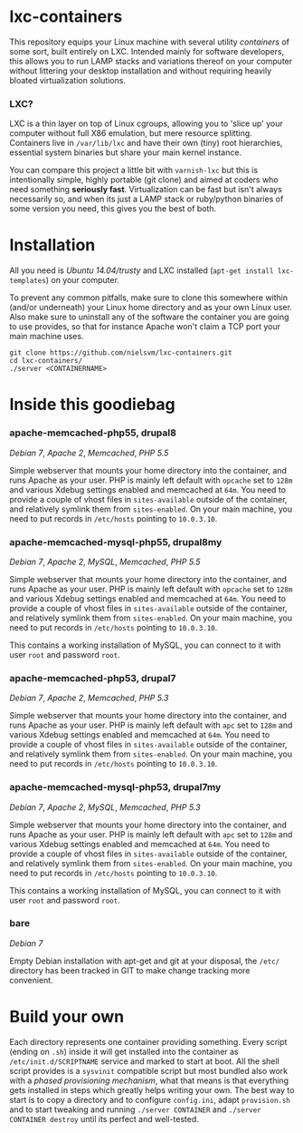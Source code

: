# lxc-containers
This repository equips your Linux machine with several utility *containers* of some sort, built entirely on LXC. Intended mainly for software developers, this allows you to run LAMP stacks and variations thereof on your computer without littering your desktop installation and without requiring heavily bloated virtualization solutions.

### LXC?
LXC is a thin layer on top of Linux cgroups, allowing you to 'slice up' your computer without full X86 emulation, but mere resource splitting. Containers live in `/var/lib/lxc` and have their own (tiny) root hierarchies, essential system binaries but share your main kernel instance.

You can compare this project a little bit with `varnish-lxc` but this is intentionally simple, highly portable (git clone) and aimed at coders who need something **seriously fast**. Virtualization can be fast but isn't always necessarily so, and when its just a LAMP stack or ruby/python binaries of some version you need, this gives you the best of both.

# Installation
All you need is *Ubuntu 14.04/trusty* and LXC installed (`apt-get install lxc-templates`) on your computer.

To prevent any common pitfalls, make sure to clone this somewhere within (and/or underneath) your Linux home directory and as your own Linux user. Also make sure to uninstall any of the software the container you are going to use provides, so that for instance Apache won't claim a TCP port your main machine uses.

```
git clone https://github.com/nielsvm/lxc-containers.git
cd lxc-containers/
./server <CONTAINERNAME>
```

# Inside this goodiebag

### apache-memcached-php55, drupal8
*Debian 7*, *Apache 2*, *Memcached*, *PHP 5.5*

Simple webserver that mounts your home directory into the container, and runs Apache as your user. PHP is mainly left default with `opcache` set to `128m` and various Xdebug settings enabled and memcached at `64m`. You need to provide a couple of vhost files in `sites-available` outside of the container, and relatively symlink them from `sites-enabled`. On your main machine, you need to put records in `/etc/hosts` pointing to `10.0.3.10`.

### apache-memcached-mysql-php55, drupal8my
*Debian 7*, *Apache 2*, *MySQL*, *Memcached*, *PHP 5.5*

Simple webserver that mounts your home directory into the container, and runs Apache as your user. PHP is mainly left default with `opcache` set to `128m` and various Xdebug settings enabled and memcached at `64m`. You need to provide a couple of vhost files in `sites-available` outside of the container, and relatively symlink them from `sites-enabled`. On your main machine, you need to put records in `/etc/hosts` pointing to `10.0.3.10`.

This contains a working installation of MySQL, you can connect to it with user `root` and password `root`.

### apache-memcached-php53, drupal7
*Debian 7*, *Apache 2*, *Memcached*, *PHP 5.3*

Simple webserver that mounts your home directory into the container, and runs Apache as your user. PHP is mainly left default with `apc` set to `128m` and various Xdebug settings enabled and memcached at `64m`. You need to provide a couple of vhost files in `sites-available` outside of the container, and relatively symlink them from `sites-enabled`. On your main machine, you need to put records in `/etc/hosts` pointing to `10.0.3.10`.

### apache-memcached-mysql-php53, drupal7my
*Debian 7*, *Apache 2*, *MySQL*, *Memcached*, *PHP 5.3*

Simple webserver that mounts your home directory into the container, and runs Apache as your user. PHP is mainly left default with `apc` set to `128m` and various Xdebug settings enabled and memcached at `64m`. You need to provide a couple of vhost files in `sites-available` outside of the container, and relatively symlink them from `sites-enabled`. On your main machine, you need to put records in `/etc/hosts` pointing to `10.0.3.10`.

This contains a working installation of MySQL, you can connect to it with user `root` and password `root`.

### bare
*Debian 7*

Empty Debian installation with apt-get and git at your disposal, the `/etc/` directory has been tracked in GIT to make change tracking more convenient.

# Build your own
Each directory represents one container providing something. Every script (ending on `.sh`) inside it will get installed into the container as `/etc/init.d/SCRIPTNAME` service and marked to start at boot. All the shell script provides is a `sysvinit` compatible script but most bundled also work with a *phased provisioning mechanism*, what that means is that everything gets installed in steps which greatly helps writing your own. The best way to start is to copy a directory and to configure `config.ini`, adapt `provision.sh` and to start tweaking and running `./server CONTAINER` and `./server CONTAINER destroy` until its perfect and well-tested.
